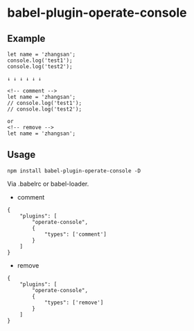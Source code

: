 # babel-plugin-operate-console

## Example 
```
let name = 'zhangsan';
console.log('test1');
console.log('test2');

↓ ↓ ↓ ↓ ↓ ↓

<!-- comment -->
let name = 'zhangsan';
// console.log('test1');
// console.log('test2');

or
<!-- remove -->
let name = 'zhangsan';

```

## Usage

```
npm install babel-plugin-operate-console -D
```

Via .babelrc or babel-loader.
+ comment
```
{
    "plugins": [
        "operate-console",
        {
            "types": ['comment']
        }
    ]
}
```

+ remove
```
{
    "plugins": [
        "operate-console",
        {
            "types": ['remove']
        }
    ]
}
```
